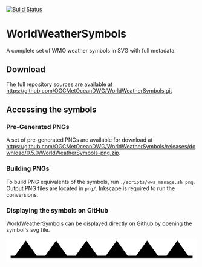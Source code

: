 [![Build Status](https://travis-ci.org/OGCMetOceanDWG/WorldWeatherSymbols.png?branch=master)](https://travis-ci.org/OGCMetOceanDWG/WorldWeatherSymbols)

WorldWeatherSymbols
===================

A complete set of WMO weather symbols in SVG with full metadata.

Download
--------

The full repository sources are available at https://github.com/OGCMetOceanDWG/WorldWeatherSymbols.git

Accessing the symbols
---------------------

### Pre-Generated PNGs

A set of pre-generated PNGs are available for download at https://github.com/OGCMetOceanDWG/WorldWeatherSymbols/releases/download/0.5.0/WorldWeatherSymbols-png.zip.

### Building PNGs

To build PNG equivalents of the symbols, run ```./scripts/wws_manage.sh png```.  Output PNG files are located in ```png/```.  Inkscape is required to run the conversions.  

### Displaying the symbols on GitHub

WorldWeatherSymbols can be displayed directly on Github by opening the symbol's svg file.

![alt tag](https://github.com/OGCMetOceanDWG/WorldWeatherSymbols/blob/master/Ft_Fronts/WeatherSymbol_WMO_Front_Cold_at_surface.svg)

